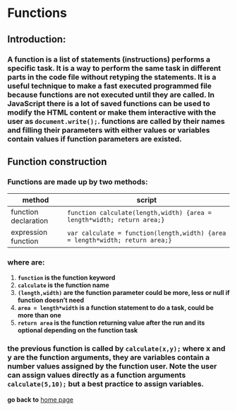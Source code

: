 # Functions
## Introduction:
### A function is a list of statements (instructions) performs a specific task. It is a way to perform the same task in different parts in the code file without retyping the statements. It is a useful technique to make a fast executed programmed file because functions are not executed until they are called. In JavaScript there is a lot of saved functions can be used to modify the HTML content or make them interactive with the user as `document.write();`. functions are called by their names and filling their parameters with either values or variables contain values if function parameters are existed. 

## Function construction
### Functions are made up by two methods:

| method | script |
| ------ | -------- |
| function declaration  | `function calculate(length,width) {area = length*width; return area;}` |
| expression function  | `var calculate = function(length,width) {area = length*width; return area;}` |

### where are:
  1. **`function` is the function keyword**
  2. **`calculate` is the function name**
  3. **`(length,width)` are the function parameter could be more, less or null if function doesn’t need**
  4. **`area = length*width` is a function statement to do a task, could be more than one**
  5. **`return area` is the function returning value after the run and its optional depending on the function task**

### the previous function is called by `calculate(x,y);` where x and y are the function arguments, they are variables contain a number values assigned by the function user. Note the user can assign values directly as a function arguments `calculate(5,10);` but a best practice to assign variables.

**go back to** [home page](README.md)

